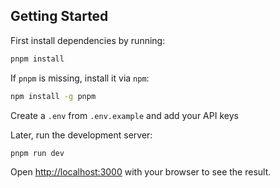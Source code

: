 ## Getting Started

First install dependencies by running:
```bash
pnpm install
```

If `pnpm` is missing, install it via `npm`:
```bash
npm install -g pnpm
```

Create a `.env` from `.env.example` and add your API keys

Later, run the development server:

```bash
pnpm run dev
```

Open [http://localhost:3000](http://localhost:3000) with your browser to see the result.
